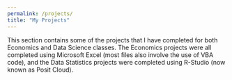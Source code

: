 ```yaml
---
permalink: /projects/
title: "My Projects"
---
```


This section contains some of the projects that I have completed for both Economics and Data Science classes. The Economics projects were all completed using Microsoft Excel (most files also involve the use of VBA code), and the Data Statistics projects were completed using R-Studio (now known as Posit Cloud).
